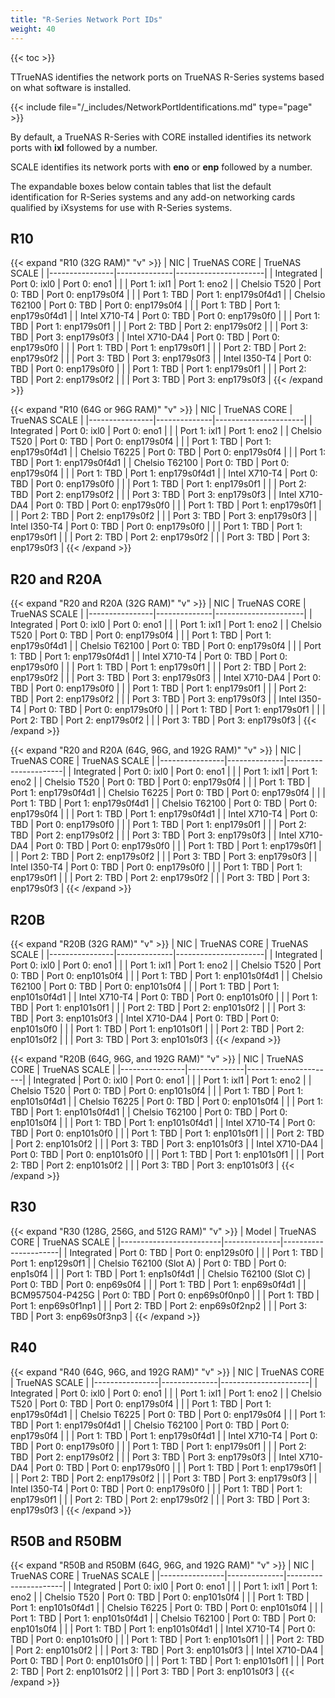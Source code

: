 ```yaml
---
title: "R-Series Network Port IDs"
weight: 40
---
```


{{< toc >}}

TTrueNAS identifies the network ports on TrueNAS R-Series systems based on what software is installed.

{{< include file="/_includes/NetworkPortIdentifications.md" type="page" >}}

By default, a TrueNAS R-Series with CORE installed identifies its network ports with **ixl** followed by a number.

SCALE identifies its network ports with **eno** or **enp** followed by a number.

The expandable boxes below contain tables that list the default identification for R-Series systems and any add-on networking cards qualified by iXsystems for use with R-Series systems.

## R10

{{< expand "R10 (32G RAM)" "v" >}}
| NIC            | TrueNAS CORE | TrueNAS SCALE        |
|----------------|--------------|----------------------|
| Integrated     | Port 0: ixl0 | Port 0: eno1         |
|                | Port 1: ixl1 | Port 1: eno2         |
| Chelsio T520   | Port 0: TBD  | Port 0: enp179s0f4   |
|                | Port 1: TBD  | Port 1: enp179s0f4d1 |
| Chelsio T62100 | Port 0: TBD  | Port 0: enp179s0f4   |
|                | Port 1: TBD  | Port 1: enp179s0f4d1 |
| Intel X710-T4  | Port 0: TBD  | Port 0: enp179s0f0   |
|                | Port 1: TBD  | Port 1: enp179s0f1   |
|                | Port 2: TBD  | Port 2: enp179s0f2   |
|                | Port 3: TBD  | Port 3: enp179s0f3   |
| Intel X710-DA4 | Port 0: TBD  | Port 0: enp179s0f0   |
|                | Port 1: TBD  | Port 1: enp179s0f1   |
|                | Port 2: TBD  | Port 2: enp179s0f2   |
|                | Port 3: TBD  | Port 3: enp179s0f3   |
| Intel I350-T4  | Port 0: TBD  | Port 0: enp179s0f0   |
|                | Port 1: TBD  | Port 1: enp179s0f1   |
|                | Port 2: TBD  | Port 2: enp179s0f2   |
|                | Port 3: TBD  | Port 3: enp179s0f3   |
{{< /expand >}}

{{< expand "R10 (64G or 96G RAM)" "v" >}}
| NIC            | TrueNAS CORE | TrueNAS SCALE        |
|----------------|--------------|----------------------|
| Integrated     | Port 0: ixl0 | Port 0: eno1         |
|                | Port 1: ixl1 | Port 1: eno2         |
| Chelsio T520   | Port 0: TBD  | Port 0: enp179s0f4   |
|                | Port 1: TBD  | Port 1: enp179s0f4d1 |
| Chelsio T6225  | Port 0: TBD  | Port 0: enp179s0f4   |
|                | Port 1: TBD  | Port 1: enp179s0f4d1 |
| Chelsio T62100 | Port 0: TBD  | Port 0: enp179s0f4   |
|                | Port 1: TBD  | Port 1: enp179s0f4d1 |
| Intel X710-T4  | Port 0: TBD  | Port 0: enp179s0f0   |
|                | Port 1: TBD  | Port 1: enp179s0f1   |
|                | Port 2: TBD  | Port 2: enp179s0f2   |
|                | Port 3: TBD  | Port 3: enp179s0f3   |
| Intel X710-DA4 | Port 0: TBD  | Port 0: enp179s0f0   |
|                | Port 1: TBD  | Port 1: enp179s0f1   |
|                | Port 2: TBD  | Port 2: enp179s0f2   |
|                | Port 3: TBD  | Port 3: enp179s0f3   |
| Intel I350-T4  | Port 0: TBD  | Port 0: enp179s0f0   |
|                | Port 1: TBD  | Port 1: enp179s0f1   |
|                | Port 2: TBD  | Port 2: enp179s0f2   |
|                | Port 3: TBD  | Port 3: enp179s0f3   |
{{< /expand >}}

## R20 and R20A

{{< expand "R20 and R20A (32G RAM)" "v" >}}
| NIC            | TrueNAS CORE | TrueNAS SCALE        |
|----------------|--------------|----------------------|
| Integrated     | Port 0: ixl0 | Port 0: eno1         |
|                | Port 1: ixl1 | Port 1: eno2         |
| Chelsio T520   | Port 0: TBD  | Port 0: enp179s0f4   |
|                | Port 1: TBD  | Port 1: enp179s0f4d1 |
| Chelsio T62100 | Port 0: TBD  | Port 0: enp179s0f4   |
|                | Port 1: TBD  | Port 1: enp179s0f4d1 |
| Intel X710-T4  | Port 0: TBD  | Port 0: enp179s0f0   |
|                | Port 1: TBD  | Port 1: enp179s0f1   |
|                | Port 2: TBD  | Port 2: enp179s0f2   |
|                | Port 3: TBD  | Port 3: enp179s0f3   |
| Intel X710-DA4 | Port 0: TBD  | Port 0: enp179s0f0   |
|                | Port 1: TBD  | Port 1: enp179s0f1   |
|                | Port 2: TBD  | Port 2: enp179s0f2   |
|                | Port 3: TBD  | Port 3: enp179s0f3   |
| Intel I350-T4  | Port 0: TBD  | Port 0: enp179s0f0   |
|                | Port 1: TBD  | Port 1: enp179s0f1   |
|                | Port 2: TBD  | Port 2: enp179s0f2   |
|                | Port 3: TBD  | Port 3: enp179s0f3   |
{{< /expand >}}

{{< expand "R20 and R20A (64G, 96G, and 192G RAM)" "v" >}}
| NIC            | TrueNAS CORE | TrueNAS SCALE        |
|----------------|--------------|----------------------|
| Integrated     | Port 0: ixl0 | Port 0: eno1         |
|                | Port 1: ixl1 | Port 1: eno2         |
| Chelsio T520   | Port 0: TBD  | Port 0: enp179s0f4   |
|                | Port 1: TBD  | Port 1: enp179s0f4d1 |
| Chelsio T6225  | Port 0: TBD  | Port 0: enp179s0f4   |
|                | Port 1: TBD  | Port 1: enp179s0f4d1 |
| Chelsio T62100 | Port 0: TBD  | Port 0: enp179s0f4   |
|                | Port 1: TBD  | Port 1: enp179s0f4d1 |
| Intel X710-T4  | Port 0: TBD  | Port 0: enp179s0f0   |
|                | Port 1: TBD  | Port 1: enp179s0f1   |
|                | Port 2: TBD  | Port 2: enp179s0f2   |
|                | Port 3: TBD  | Port 3: enp179s0f3   |
| Intel X710-DA4 | Port 0: TBD  | Port 0: enp179s0f0   |
|                | Port 1: TBD  | Port 1: enp179s0f1   |
|                | Port 2: TBD  | Port 2: enp179s0f2   |
|                | Port 3: TBD  | Port 3: enp179s0f3   |
| Intel I350-T4  | Port 0: TBD  | Port 0: enp179s0f0   |
|                | Port 1: TBD  | Port 1: enp179s0f1   |
|                | Port 2: TBD  | Port 2: enp179s0f2   |
|                | Port 3: TBD  | Port 3: enp179s0f3   |
{{< /expand >}}

## R20B

{{< expand "R20B (32G RAM)" "v" >}}
| NIC            | TrueNAS CORE | TrueNAS SCALE        |
|----------------|--------------|----------------------|
| Integrated     | Port 0: ixl0 | Port 0: eno1         |
|                | Port 1: ixl1 | Port 1: eno2         |
| Chelsio T520   | Port 0: TBD  | Port 0: enp101s0f4   |
|                | Port 1: TBD  | Port 1: enp101s0f4d1 |
| Chelsio T62100 | Port 0: TBD  | Port 0: enp101s0f4   |
|                | Port 1: TBD  | Port 1: enp101s0f4d1 |
| Intel X710-T4  | Port 0: TBD  | Port 0: enp101s0f0   |
|                | Port 1: TBD  | Port 1: enp101s0f1   |
|                | Port 2: TBD  | Port 2: enp101s0f2   |
|                | Port 3: TBD  | Port 3: enp101s0f3   |
| Intel X710-DA4 | Port 0: TBD  | Port 0: enp101s0f0   |
|                | Port 1: TBD  | Port 1: enp101s0f1   |
|                | Port 2: TBD  | Port 2: enp101s0f2   |
|                | Port 3: TBD  | Port 3: enp101s0f3   |
{{< /expand >}}

{{< expand "R20B (64G, 96G, and 192G RAM)" "v" >}}
| NIC            | TrueNAS CORE | TrueNAS SCALE        |
|----------------|--------------|----------------------|
| Integrated     | Port 0: ixl0 | Port 0: eno1         |
|                | Port 1: ixl1 | Port 1: eno2         |
| Chelsio T520   | Port 0: TBD  | Port 0: enp101s0f4   |
|                | Port 1: TBD  | Port 1: enp101s0f4d1 |
| Chelsio T6225  | Port 0: TBD  | Port 0: enp101s0f4   |
|                | Port 1: TBD  | Port 1: enp101s0f4d1 |
| Chelsio T62100 | Port 0: TBD  | Port 0: enp101s0f4   |
|                | Port 1: TBD  | Port 1: enp101s0f4d1 |
| Intel X710-T4  | Port 0: TBD  | Port 0: enp101s0f0   |
|                | Port 1: TBD  | Port 1: enp101s0f1   |
|                | Port 2: TBD  | Port 2: enp101s0f2   |
|                | Port 3: TBD  | Port 3: enp101s0f3   |
| Intel X710-DA4 | Port 0: TBD  | Port 0: enp101s0f0   |
|                | Port 1: TBD  | Port 1: enp101s0f1   |
|                | Port 2: TBD  | Port 2: enp101s0f2   |
|                | Port 3: TBD  | Port 3: enp101s0f3   |
{{< /expand >}}

## R30

{{< expand "R30 (128G, 256G, and 512G RAM)" "v" >}}
| Model                   | TrueNAS CORE | TrueNAS SCALE        |
|-------------------------|--------------|----------------------|
| Integrated              | Port 0: TBD  | Port 0: enp129s0f0   |
|                         | Port 1: TBD  | Port 1: enp129s0f1   |
| Chelsio T62100 (Slot A) | Port 0: TBD  | Port 0: enp1s0f4     |
|                         | Port 1: TBD  | Port 1: enp1s0f4d1   |
| Chelsio T62100 (Slot C) | Port 0: TBD  | Port 0: enp69s0f4    |
|                         | Port 1: TBD  | Port 1: enp69s0f4d1  |
| BCM957504-P425G         | Port 0: TBD  | Port 0: enp69s0f0np0 |
|                         | Port 1: TBD  | Port 1: enp69s0f1np1 |
|                         | Port 2: TBD  | Port 2: enp69s0f2np2 |
|                         | Port 3: TBD  | Port 3: enp69s0f3np3 |
{{< /expand >}}

## R40

{{< expand "R40 (64G, 96G, and 192G RAM)" "v" >}}
| NIC            | TrueNAS CORE | TrueNAS SCALE        |
|----------------|--------------|----------------------|
| Integrated     | Port 0: ixl0 | Port 0: eno1         |
|                | Port 1: ixl1 | Port 1: eno2         |
| Chelsio T520   | Port 0: TBD  | Port 0: enp179s0f4   |
|                | Port 1: TBD  | Port 1: enp179s0f4d1 |
| Chelsio T6225  | Port 0: TBD  | Port 0: enp179s0f4   |
|                | Port 1: TBD  | Port 1: enp179s0f4d1 |
| Chelsio T62100 | Port 0: TBD  | Port 0: enp179s0f4   |
|                | Port 1: TBD  | Port 1: enp179s0f4d1 |
| Intel X710-T4  | Port 0: TBD  | Port 0: enp179s0f0   |
|                | Port 1: TBD  | Port 1: enp179s0f1   |
|                | Port 2: TBD  | Port 2: enp179s0f2   |
|                | Port 3: TBD  | Port 3: enp179s0f3   |
| Intel X710-DA4 | Port 0: TBD  | Port 0: enp179s0f0   |
|                | Port 1: TBD  | Port 1: enp179s0f1   |
|                | Port 2: TBD  | Port 2: enp179s0f2   |
|                | Port 3: TBD  | Port 3: enp179s0f3   |
| Intel I350-T4  | Port 0: TBD  | Port 0: enp179s0f0   |
|                | Port 1: TBD  | Port 1: enp179s0f1   |
|                | Port 2: TBD  | Port 2: enp179s0f2   |
|                | Port 3: TBD  | Port 3: enp179s0f3   |
{{< /expand >}}

## R50B and R50BM

{{< expand "R50B and R50BM (64G, 96G, and 192G RAM)" "v" >}}
| NIC            | TrueNAS CORE | TrueNAS SCALE        |
|----------------|--------------|----------------------|
| Integrated     | Port 0: ixl0 | Port 0: eno1         |
|                | Port 1: ixl1 | Port 1: eno2         |
| Chelsio T520   | Port 0: TBD  | Port 0: enp101s0f4   |
|                | Port 1: TBD  | Port 1: enp101s0f4d1 |
| Chelsio T6225  | Port 0: TBD  | Port 0: enp101s0f4   |
|                | Port 1: TBD  | Port 1: enp101s0f4d1 |
| Chelsio T62100 | Port 0: TBD  | Port 0: enp101s0f4   |
|                | Port 1: TBD  | Port 1: enp101s0f4d1 |
| Intel X710-T4  | Port 0: TBD  | Port 0: enp101s0f0   |
|                | Port 1: TBD  | Port 1: enp101s0f1   |
|                | Port 2: TBD  | Port 2: enp101s0f2   |
|                | Port 3: TBD  | Port 3: enp101s0f3   |
| Intel X710-DA4 | Port 0: TBD  | Port 0: enp101s0f0   |
|                | Port 1: TBD  | Port 1: enp101s0f1   |
|                | Port 2: TBD  | Port 2: enp101s0f2   |
|                | Port 3: TBD  | Port 3: enp101s0f3   |
{{< /expand >}}